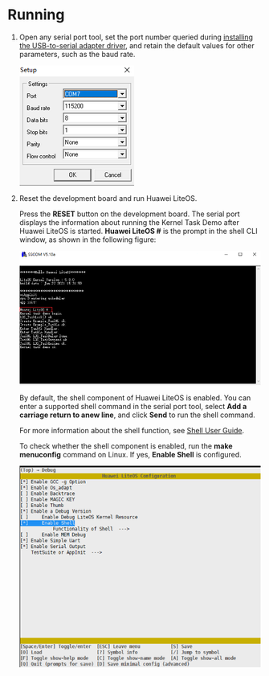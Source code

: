 # Running<a name="EN-US_TOPIC_0308937181"></a>

1.  Open any serial port tool, set the port number queried during  [installing the USB-to-serial adapter driver](setting-up-the-development-environment.md#li19807611163716), and retain the default values for other parameters, such as the baud rate.

    ![](figures/set_serial_tool.png)

2.  Reset the development board and run Huawei LiteOS.

    Press the  **RESET**  button on the development board. The serial port displays the information about running the Kernel Task Demo after Huawei LiteOS is started.  **Huawei LiteOS \#**  is the prompt in the shell CLI window, as shown in the following figure:

    ![](figures/run_liteos_in_serial.png)

    By default, the shell component of Huawei LiteOS is enabled. You can enter a supported shell command in the serial port tool, select  **Add a carriage return to anew line**, and click  **Send**  to run the shell command.

    For more information about the shell function, see  [Shell User Guide](/shell/doc_en/README_EN.md).

    To check whether the shell component is enabled, run the  **make menuconfig**  command on Linux. If yes,  **Enable Shell**  is configured.

    ![](figures/enable_shell_in_linux.png)


